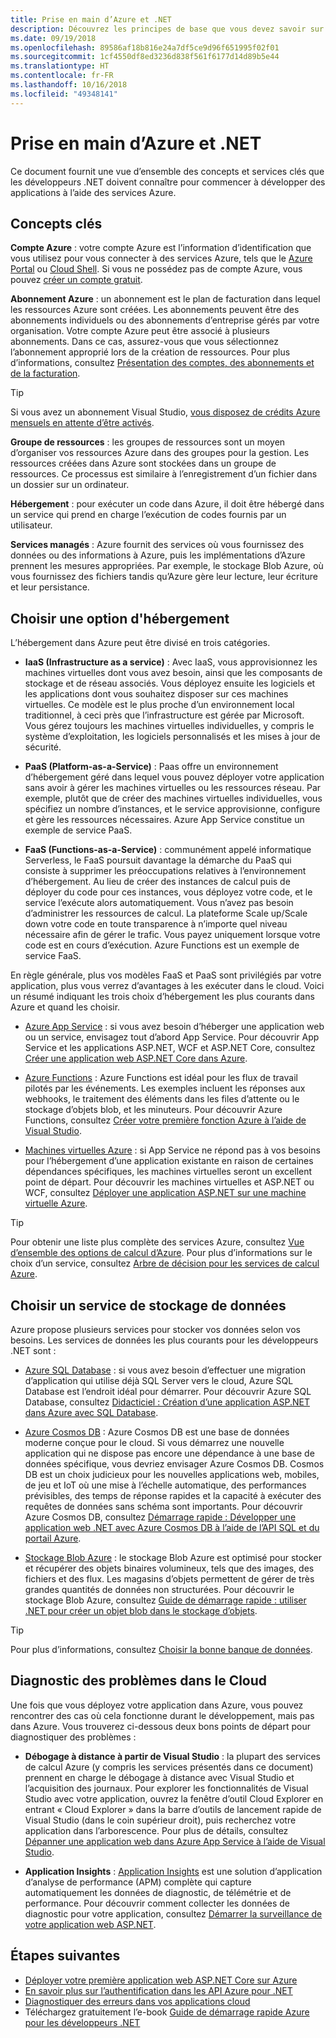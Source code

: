 ```yaml
---
title: Prise en main d’Azure et .NET
description: Découvrez les principes de base que vous devez savoir sur Azure et .NET.
ms.date: 09/19/2018
ms.openlocfilehash: 89586af18b816e24a7df5ce9d96f651995f02f01
ms.sourcegitcommit: 1cf4550df8ed3236d838f561f6177d14d89b5e44
ms.translationtype: HT
ms.contentlocale: fr-FR
ms.lasthandoff: 10/16/2018
ms.locfileid: "49348141"
---
```

# <a name="get-started-with-azure-and-net"></a>Prise en main d’Azure et .NET

Ce document fournit une vue d’ensemble des concepts et services clés que les développeurs .NET doivent connaître pour commencer à développer des applications à l’aide des services Azure.

## <a name="key-concepts"></a>Concepts clés

**Compte Azure** : votre compte Azure est l’information d’identification que vous utilisez pour vous connecter à des services Azure, tels que le [Azure Portal](https://portal.azure.com) ou [Cloud Shell](https://shell.azure.com). Si vous ne possédez pas de compte Azure, vous pouvez [créer un compte gratuit](https://azure.microsoft.com/free/dotnet/).

**Abonnement Azure** : un abonnement est le plan de facturation dans lequel les ressources Azure sont créées. Les abonnements peuvent être des abonnements individuels ou des abonnements d’entreprise gérés par votre organisation. Votre compte Azure peut être associé à plusieurs abonnements. Dans ce cas, assurez-vous que vous sélectionnez l’abonnement approprié lors de la création de ressources. Pour plus d’informations, consultez [Présentation des comptes, des abonnements et de la facturation](https://docs.microsoft.com/azure/guides/developer/azure-developer-guide#understanding-accounts-subscriptions-and-billing).

> [!TIP]
> Si vous avez un abonnement Visual Studio, [vous disposez de crédits Azure mensuels en attente d’être activés](https://azure.microsoft.com/pricing/member-offers/credit-for-visual-studio-subscribers/).

**Groupe de ressources** : les groupes de ressources sont un moyen d’organiser vos ressources Azure dans des groupes pour la gestion. Les ressources créées dans Azure sont stockées dans un groupe de ressources. Ce processus est similaire à l’enregistrement d’un fichier dans un dossier sur un ordinateur.

**Hébergement** : pour exécuter un code dans Azure, il doit être hébergé dans un service qui prend en charge l’exécution de codes fournis par un utilisateur.

**Services managés** : Azure fournit des services où vous fournissez des données ou des informations à Azure, puis les implémentations d’Azure prennent les mesures appropriées. Par exemple, le stockage Blob Azure, où vous fournissez des fichiers tandis qu’Azure gère leur lecture, leur écriture et leur persistance.

## <a name="choosing-a-hosting-option"></a>Choisir une option d'hébergement

L’hébergement dans Azure peut être divisé en trois catégories.

* **IaaS (Infrastructure as a service)** : Avec IaaS, vous approvisionnez les machines virtuelles dont vous avez besoin, ainsi que les composants de stockage et de réseau associés. Vous déployez ensuite les logiciels et les applications dont vous souhaitez disposer sur ces machines virtuelles. Ce modèle est le plus proche d’un environnement local traditionnel, à ceci près que l’infrastructure est gérée par Microsoft. Vous gérez toujours les machines virtuelles individuelles, y compris le système d’exploitation, les logiciels personnalisés et les mises à jour de sécurité.

* **PaaS (Platform-as-a-Service)** : Paas offre un environnement d’hébergement géré dans lequel vous pouvez déployer votre application sans avoir à gérer les machines virtuelles ou les ressources réseau. Par exemple, plutôt que de créer des machines virtuelles individuelles, vous spécifiez un nombre d’instances, et le service approvisionne, configure et gère les ressources nécessaires. Azure App Service constitue un exemple de service PaaS.
  
* **FaaS (Functions-as-a-Service)** : communément appelé informatique Serverless, le FaaS poursuit davantage la démarche du PaaS qui consiste à supprimer les préoccupations relatives à l’environnement d’hébergement. Au lieu de créer des instances de calcul puis de déployer du code pour ces instances, vous déployez votre code, et le service l’exécute alors automatiquement. Vous n’avez pas besoin d’administrer les ressources de calcul. La plateforme Scale up/Scale down votre code en toute transparence à n’importe quel niveau nécessaire afin de gérer le trafic. Vous payez uniquement lorsque votre code est en cours d’exécution. Azure Functions est un exemple de service FaaS.

En règle générale, plus vos modèles FaaS et PaaS sont privilégiés par votre application, plus vous verrez d’avantages à les exécuter dans le cloud. Voici un résumé indiquant les trois choix d’hébergement les plus courants dans Azure et quand les choisir.

* [Azure App Service](https://docs.microsoft.com/azure/app-service/app-service-value-prop-what-is) : si vous avez besoin d’héberger une application web ou un service, envisagez tout d’abord App Service. Pour découvrir App Service et les applications ASP.NET, WCF et ASP.NET Core, consultez [Créer une application web ASP.NET Core dans Azure](https://docs.microsoft.com/azure/app-service/app-service-web-get-started-dotnet).

* [Azure Functions](https://docs.microsoft.com/azure/azure-functions/functions-overview) : Azure Functions est idéal pour les flux de travail pilotés par les événements. Les exemples incluent les réponses aux webhooks, le traitement des éléments dans les files d’attente ou le stockage d’objets blob, et les minuteurs. Pour découvrir Azure Functions, consultez [Créer votre première fonction Azure à l’aide de Visual Studio](https://docs.microsoft.com/azure/azure-functions/functions-create-your-first-function-visual-studio).

* [Machines virtuelles Azure](https://docs.microsoft.com/azure/virtual-machines/) : si App Service ne répond pas à vos besoins pour l’hébergement d’une application existante en raison de certaines dépendances spécifiques, les machines virtuelles seront un excellent point de départ. Pour découvrir les machines virtuelles et ASP.NET ou WCF, consultez [Déployer une application ASP.NET sur une machine virtuelle Azure](https://tutorials.visualstudio.com/aspnet-vm/intro).

> [!TIP]
> Pour obtenir une liste plus complète des services Azure, consultez [Vue d’ensemble des options de calcul d’Azure](https://docs.microsoft.com/azure/architecture/guide/technology-choices/compute-overview#azure-compute-options). Pour plus d’informations sur le choix d’un service, consultez [Arbre de décision pour les services de calcul Azure](https://docs.microsoft.com/azure/architecture/guide/technology-choices/compute-decision-tree).

## <a name="choosing-a-data-storage-service"></a>Choisir un service de stockage de données

Azure propose plusieurs services pour stocker vos données selon vos besoins. Les services de données les plus courants pour les développeurs .NET sont :

* [Azure SQL Database](https://docs.microsoft.com/azure/sql-database/) : si vous avez besoin d’effectuer une migration d’application qui utilise déjà SQL Server vers le cloud, Azure SQL Database est l’endroit idéal pour démarrer. Pour découvrir Azure SQL Database, consultez [Didacticiel : Création d’une application ASP.NET dans Azure avec SQL Database](https://docs.microsoft.com/azure/app-service/app-service-web-tutorial-dotnet-sqldatabase).

* [Azure Cosmos DB](https://docs.microsoft.com/azure/cosmos-db/) : Azure Cosmos DB est une base de données moderne conçue pour le cloud. Si vous démarrez une nouvelle application qui ne dispose pas encore une dépendance à une base de données spécifique, vous devriez envisager Azure Cosmos DB. Cosmos DB est un choix judicieux pour les nouvelles applications web, mobiles, de jeu et IoT où une mise à l’échelle automatique, des performances prévisibles, des temps de réponse rapides et la capacité à exécuter des requêtes de données sans schéma sont importants. Pour découvrir Azure Cosmos DB, consultez [Démarrage rapide : Développer une application web .NET avec Azure Cosmos DB à l’aide de l’API SQL et du portail Azure](https://docs.microsoft.com/azure/cosmos-db/create-sql-api-dotnet).

* [Stockage Blob Azure](https://docs.microsoft.com/azure/storage/) : le stockage Blob Azure est optimisé pour stocker et récupérer des objets binaires volumineux, tels que des images, des fichiers et des flux. Les magasins d’objets permettent de gérer de très grandes quantités de données non structurées. Pour découvrir le stockage Blob Azure, consultez [Guide de démarrage rapide : utiliser .NET pour créer un objet blob dans le stockage d’objets](https://docs.microsoft.com/azure/storage/blobs/storage-quickstart-blobs-dotnet).

> [!TIP]
> Pour plus d’informations, consultez [Choisir la bonne banque de données](https://docs.microsoft.com/azure/architecture/guide/technology-choices/data-store-overview).

## <a name="diagnosing-problems-in-the-cloud"></a>Diagnostic des problèmes dans le Cloud
Une fois que vous déployez votre application dans Azure, vous pouvez rencontrer des cas où cela fonctionne durant le développement, mais pas dans Azure. Vous trouverez ci-dessous deux bons points de départ pour diagnostiquer des problèmes :

* **Débogage à distance à partir de Visual Studio** : la plupart des services de calcul Azure (y compris les services présentés dans ce document) prennent en charge le débogage à distance avec Visual Studio et l’acquisition des journaux. Pour explorer les fonctionnalités de Visual Studio avec votre application, ouvrez la fenêtre d’outil Cloud Explorer en entrant « Cloud Explorer » dans la barre d’outils de lancement rapide de Visual Studio (dans le coin supérieur droit), puis recherchez votre application dans l’arborescence. Pour plus de détails, consultez [Dépanner une application web dans Azure App Service à l’aide de Visual Studio](https://docs.microsoft.com/azure/app-service/web-sites-dotnet-troubleshoot-visual-studio#remotedebug).

* **Application Insights** : [Application Insights](https://docs.microsoft.com/azure/application-insights/) est une solution d’application d’analyse de performance (APM) complète qui capture automatiquement les données de diagnostic, de télémétrie et de performance. Pour découvrir comment collecter les données de diagnostic pour votre application, consultez [Démarrer la surveillance de votre application web ASP.NET](https://docs.microsoft.com/azure/application-insights/quick-monitor-portal).

## <a name="next-steps"></a>Étapes suivantes

* [Déployer votre première application web ASP.NET Core sur Azure](https://docs.microsoft.com/azure/app-service/app-service-web-get-started-dotnet)
* [En savoir plus sur l’authentification dans les API Azure pour .NET](dotnet-sdk-azure-authenticate.md)
* [Diagnostiquer des erreurs dans vos applications cloud](https://blogs.msdn.microsoft.com/webdev/2018/02/07/diagnosing-errors-on-your-cloud-apps)
* Téléchargez gratuitement l’e-book [Guide de démarrage rapide Azure pour les développeurs .NET](https://www.microsoft.com/net/download/thank-you/azure-quick-start-ebook)
